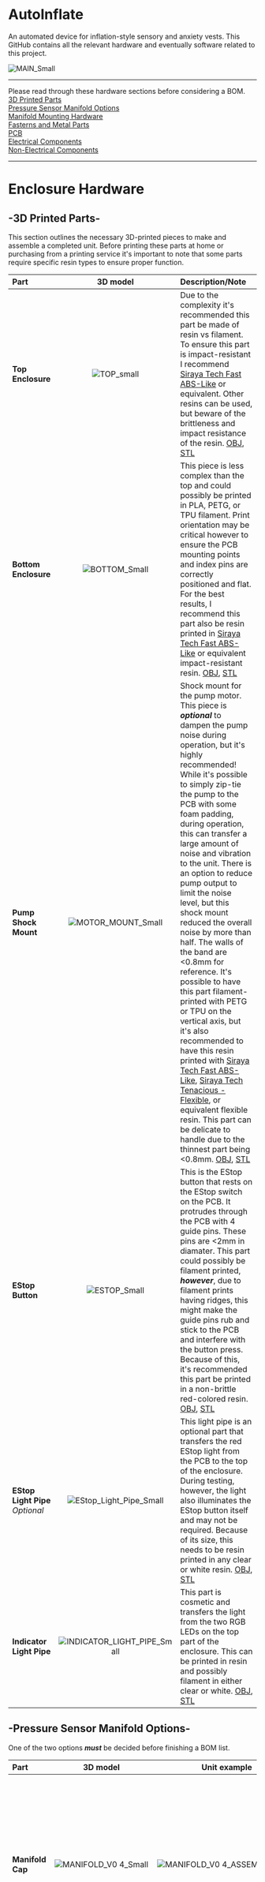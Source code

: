 # AutoInflate
An automated device for inflation-style sensory and anxiety vests. This GitHub contains all the relevant hardware and eventually software related to this project. 


![MAIN_Small](https://github.com/MagicPhase/AutoInflate/assets/104283546/65a4d1e6-a91f-4fd5-a99b-7d0dce51ac94)

---

Please read through these hardware sections before considering a BOM.<br>
[3D Printed Parts](https://github.com/MagicPhase/AutoInflate#enclosure-hardware)<br>
[Pressure Sensor Manifold Options](https://github.com/MagicPhase/AutoInflate#-pressure-sensor-manifold-options-)<br>
[Manifold Mounting Hardware](https://github.com/MagicPhase/AutoInflate#-manifold-mounting-hardware-)<br>
[Fasterns and Metal Parts](https://github.com/MagicPhase/AutoInflate#-fasterns-and-metal-parts-)<br>
[PCB](https://github.com/MagicPhase/AutoInflate#pcb)<br>
[Electrical Components](https://github.com/MagicPhase/AutoInflate#electrical-components)<br>
[Non-Electrical Components](https://github.com/MagicPhase/AutoInflate#non-electrical-components)<br>

---


# Enclosure Hardware

## -3D Printed Parts-

This section outlines the necessary 3D-printed pieces to make and assemble a completed unit. Before printing these parts at home or purchasing from a printing service it's important to note that some parts require specific resin types to ensure proper function.

| Part             | 3D model       | Description/Note  |
| :---             | :---:          | :---             |
| **Top Enclosure**    | ![TOP_small](https://github.com/MagicPhase/AutoInflate/assets/104283546/f1da597a-c376-43cc-988c-610120f8454a) | Due to the complexity it's recommended this part be made of resin vs filament. To ensure this part is impact-resistant I recommend [Siraya Tech Fast ABS-Like](https://siraya.tech/products/fast-abs-like) or equivalent. Other resins can be used, but beware of the brittleness and impact resistance of the resin. [OBJ](https://github.com/MagicPhase/AutoInflate/blob/main/3D%20FILES/OBJ/TOP.obj), [STL](https://github.com/MagicPhase/AutoInflate/blob/main/3D%20FILES/STL/TOP.stl)|
| **Bottom Enclosure**| ![BOTTOM_Small](https://github.com/MagicPhase/AutoInflate/assets/104283546/ec3b04cf-c9ef-460c-b619-cdc3b6b00fc4) | This piece is less complex than the top and could possibly be printed in PLA, PETG, or TPU filament. Print orientation may be critical however to ensure the PCB mounting points and index pins are correctly positioned and flat. For the best results, I recommend this part also be resin printed in [Siraya Tech Fast ABS-Like](https://siraya.tech/products/fast-abs-like) or equivalent impact-resistant resin. [OBJ](https://github.com/MagicPhase/AutoInflate/blob/main/3D%20FILES/OBJ/BOTTOM.obj), [STL](https://github.com/MagicPhase/AutoInflate/blob/main/3D%20FILES/STL/BOTTOM.stl)|
| **Pump Shock Mount** | ![MOTOR_MOUNT_Small](https://github.com/MagicPhase/AutoInflate/assets/104283546/b383ccc7-09ab-4c01-bda6-5436b8636461) | Shock mount for the pump motor. This piece is ***optional*** to dampen the pump noise during operation, but it's highly recommended! While it's possible to simply zip-tie the pump to the PCB with some foam padding, during operation, this can transfer a large amount of noise and vibration to the unit. There is an option to reduce pump output to limit the noise level, but this shock mount reduced the overall noise by more than half. The walls of the band are <0.8mm for reference. It's possible to have this part filament-printed with PETG or TPU on the vertical axis, but it's also recommended to have this resin printed with [Siraya Tech Fast ABS-Like](https://siraya.tech/products/fast-abs-like), [Siraya Tech Tenacious -Flexible](https://siraya.tech/products/tenacious-resin-flexible-resin), or equivalent flexible resin. This part can be delicate to handle due to the thinnest part being <0.8mm. [OBJ](https://github.com/MagicPhase/AutoInflate/blob/main/3D%20FILES/OBJ/MOTOR%20MOUNT.obj), [STL](https://github.com/MagicPhase/AutoInflate/blob/main/3D%20FILES/STL/MOTOR%20MOUNT.stl)|
| **EStop Button** | ![ESTOP_Small](https://github.com/MagicPhase/AutoInflate/assets/104283546/de68856c-0f21-4f2a-8909-5ee8ffa0c439) | This is the EStop button that rests on the EStop switch on the PCB. It protrudes through the PCB with 4 guide pins. These pins are <2mm in diamater. This part could possibly be filament printed, ***however***, due to filament prints having ridges, this might make the guide pins rub and stick to the PCB and interfere with the button press. Because of this, it's recommended this part be printed in a non-brittle red-colored resin. [OBJ](https://github.com/MagicPhase/AutoInflate/blob/main/3D%20FILES/OBJ/BUTTON.obj), [STL](https://github.com/MagicPhase/AutoInflate/blob/main/3D%20FILES/STL/BUTTON.stl)|
| **EStop Light Pipe** *Optional*| ![EStop_Light_Pipe_Small](https://github.com/MagicPhase/AutoInflate/assets/104283546/0eb6573c-6805-4a6a-8057-f39b7f6dbb7c) | This light pipe is an optional part that transfers the red EStop light from the PCB to the top of the enclosure. During testing, however, the light also illuminates the EStop button itself and may not be required. Because of its size, this needs to be resin printed in any clear or white resin. [OBJ](https://github.com/MagicPhase/AutoInflate/blob/main/3D%20FILES/OBJ/ESTOP%20LightPipe.obj), [STL](https://github.com/MagicPhase/AutoInflate/blob/main/3D%20FILES/STL/ESTOP%20LightPipe.stl)|
| **Indicator Light Pipe** | ![INDICATOR_LIGHT_PIPE_Small](https://github.com/MagicPhase/AutoInflate/assets/104283546/652ea873-5c42-4cdb-b142-00a91793a03c) | This part is cosmetic and transfers the light from the two RGB LEDs on the top part of the enclosure. This can be printed in resin and possibly filament in either clear or white. [OBJ](https://github.com/MagicPhase/AutoInflate/blob/main/3D%20FILES/OBJ/LIGHT%20PIPE.obj), [STL](https://github.com/MagicPhase/AutoInflate/blob/main/3D%20FILES/STL/LIGHT%20PIPE.stl)|


## -Pressure Sensor Manifold Options-

One of the two options ***must*** be decided before finishing a BOM list.

| Part             | 3D model       | Unit example | Description/Note  |
| :---             | :---:          | :---:        | :---              |
| **Manifold Cap** |![MANIFOLD_V0 4_Small](https://github.com/MagicPhase/AutoInflate/assets/104283546/f9f95ea1-2fd5-4d0a-b8c6-5757df42e120)|![MANIFOLD_V0 4_ASSEMBLE_Small](https://github.com/MagicPhase/AutoInflate/assets/104283546/b413e2d8-b140-45f0-bf00-3f64f117314f)|This manifold is required for the [MS583702BA01](https://www.digikey.com/en/products/detail/te-connectivity-measurement-specialties/MS583702BA01-50/6221400) sensor. It's intended to cover the SMD sensor itself and sealed to the PCB with an O-Ring and M2 screws and nuts. It connects the pump, solenoid, and port, and requires a quality resin print to ensure an air-tight seal around the O-Ring and PCB. I recommend [Siraya Tech Fast ABS-Like](https://siraya.tech/products/fast-abs-like) or equivalent. Current version is V0.5. [OBJ](https://github.com/MagicPhase/AutoInflate/blob/main/3D%20FILES/OBJ/Air%20Manifold%20V0.5.obj), [STL](https://github.com/MagicPhase/AutoInflate/blob/main/3D%20FILES/STL/Air%20Manifold%20V0.5.stl)|
| **Manifold 4-Way** | ![MANIFOLD_4_WAY_Small](https://github.com/MagicPhase/AutoInflate/assets/104283546/484898ce-6ed4-4527-8fa8-7a428d7e92e0) | ![MANIFOLD_4_WAY_ASSEMBLE_Small](https://github.com/MagicPhase/AutoInflate/assets/104283546/238ff739-f243-43c3-a7cd-1490cadaa3b3) | This manifold is required for the MPS20N0040D/HX710B pressure sensor assembly. This is a cheaper alternative and can be found on Amazon for a few dollars. This manifold is a 4-way that connects the pump, solenoid, sensor, and port and requires a quality resin print is ensure an air-tight seal around the ports. I recommened [Siraya Tech Fast ABS-Like](https://siraya.tech/products/fast-abs-like) or equivalent.  It is secured with M2 screws. Current version is V0.2. [OBJ](https://github.com/MagicPhase/AutoInflate/blob/main/3D%20FILES/OBJ/Air%20Manifold%20V0.2.obj), [STL](https://github.com/MagicPhase/AutoInflate/blob/main/3D%20FILES/STL/Air%20Manifold%20V0.2.stl) |
<br>
<br>

### -Manifold Mounting Hardware-
Use the specific mounting hardware for the manifold you choose. 

| Part             | PICTURE       | Description/Note  |
| :---             | :---:          | :---             |
| -Option 1- | ![Manifold_V0 4_example](https://github.com/MagicPhase/AutoInflate/assets/104283546/2a7fc812-c17a-42ac-9ba4-137f84a71f63) | Manifold Cap option. [OBJ](https://github.com/MagicPhase/AutoInflate/blob/main/3D%20FILES/OBJ/Air%20Manifold%20V0.5.obj), [STL](https://github.com/MagicPhase/AutoInflate/blob/main/3D%20FILES/STL/Air%20Manifold%20V0.5.stl)|
| M2-0.4 x 12mm (2) | ![M2-0 4 12mm](https://github.com/MagicPhase/AutoInflate/assets/104283546/f8c1e0de-5a4b-4cc7-a038-dd82ce11b413) | Two 12mm screws. |
| M2 nut (2)        | ![M2 nut](https://github.com/MagicPhase/AutoInflate/assets/104283546/9619b261-d3ff-42e5-84e2-6e4420bcda9c) | Two M2 nuts.|
| O-ring (1)  | ![O-Ring](https://github.com/MagicPhase/AutoInflate/assets/104283546/fd6179c5-c828-4c0a-bf85-042a747fd8f2) | One O-ring to seal against the PCB. This part needs to be 9mm(OD) x 5mm(ID) x 2mm. Note that 4.8mm(ID) O-rings will also work.|
|-|-|-|
| -Option 2-| ![Manifold_V0 2_example](https://github.com/MagicPhase/AutoInflate/assets/104283546/04f5955a-7ff2-4f55-bc45-49022a37b31f) | 4-way manifold option. [OBJ](https://github.com/MagicPhase/AutoInflate/blob/main/3D%20FILES/OBJ/Air%20Manifold%20V0.2.obj), [STL](https://github.com/MagicPhase/AutoInflate/blob/main/3D%20FILES/STL/Air%20Manifold%20V0.2.stl)|
| M2-0.4 x 4mm (2) | ![M2-0 4 4mm](https://github.com/MagicPhase/AutoInflate/assets/104283546/ac8e277d-f9f1-4083-a293-973c60f51946) | Two screws are needed to secure the manifold to the PCB.|


## -Fasterns and Metal Parts-
List of fasting hardware required for the enclosure and manifold options.

| Part             | PICTURE       | Description/Note  |
| :---             | :---:          | :---             |
| M3-0.5 x 8mm (1)   | ![M3-0 5 8mm](https://github.com/MagicPhase/AutoInflate/assets/104283546/9ec25096-e2d5-4612-aedf-9edddbc4f25f) | One 8mm screw is required on the back side of the enclosure. |
| M3-0.5 x 12mm (4) | ![M3-0 5 12mm](https://github.com/MagicPhase/AutoInflate/assets/104283546/b7434ac2-69cb-4da4-9904-122c83b4fa50) | Four 12mm screws are required on the front side of the enclosure. |
| M2-0.4 x 4mm (4)<br> M2 washer (4) |![M2 nut](https://github.com/MagicPhase/AutoInflate/assets/104283546/107511ed-3c46-4214-99b3-343f208bb923) ![M2 washer](https://github.com/MagicPhase/AutoInflate/assets/104283546/ecf58bc1-0e85-4aaf-bc97-3dca590a8f39)| These are the mounting screws and washer for the motor mount. |
| M3 x 3 x 5mm (5) Heat Set Inserts | ![INSERTS](https://github.com/MagicPhase/AutoInflate/assets/104283546/d31dd0c6-a0e1-47ce-b0c6-e70451653ecb) ![INSERT_example](https://github.com/MagicPhase/AutoInflate/assets/104283546/422d8619-3a82-48b4-a521-5d309e3d8ccc) | The bottom enclosure is notched for standard M3 x 3mm thick x 5mm round heat set inserts for 3D printing. The resin doesn't work well with heat inserts so I notched the mounting points so they can be secured with epoxy or SA glue. | 
| 2mm x 22mm (2) Stainless Steal Pins |  ![pin](https://github.com/MagicPhase/AutoInflate/assets/104283546/6bc31e0a-819d-4b32-8f6f-acaa7fb78a43) | Two stainless steal strap pins for the top enclosure. These are optional in case you want to use 15mm straps. The pins should be between 22-25mm in length. [Amazon](https://www.amazon.com/dp/B07M63LPFD?ref=ppx_yo2ov_dt_b_product_details&th=1)|

<br>
<br>


# PCB
Main and Display PCBs. Follow the included link for all current PCB files. [PCB FILES](https://github.com/MagicPhase/AutoInflate/tree/main/PCB)
| Part             | 3D model       | Description/Note  |
| :---             | :---:          | :---             |
| **PCB** | ![PCB_Small](https://github.com/MagicPhase/AutoInflate/assets/104283546/d27e5f5a-12c1-4c1c-afe0-6579e63293ef) | The provided gerber files contain both the MAIN and DISPLAY PCBs. This PCB is made as one piece and separated during assembly. Current version is V0.3. [PCB FILES](https://github.com/MagicPhase/AutoInflate/tree/main/PCB), [Schematic](https://github.com/MagicPhase/AutoInflate/blob/main/PCB/AutoInflate_V0.3_Shematic.png)|

# Electrical Components 
Internal Electrical components.
| Part             | 3D model       | Description/Note  |
| :---             | :---:          | :---             |
| Air Pump| ![Screenshot 2023-08-29 025552](https://github.com/MagicPhase/AutoInflate/assets/104283546/43ace646-b905-4654-8e0b-10e303b2befa) | Commonly called a "370 Pump" or "Mitsumi R-14 A213" is a 6V rated micro air pump. <br> Picture is from an eBay listing. [eBay](https://www.ebay.com/itm/191898244021) |
| Solenoid Valve Normally Open<br>PND-05A-06 or equivilent | ![Screenshot 2023-08-29 030431](https://github.com/MagicPhase/AutoInflate/assets/104283546/e5938856-f6de-4264-a35b-45d73f8a2967) | Common 5-6V rated N/O solenoid valve. It's very important to use an N/O (Normally Open) valve to ensure safe operation. There are mounting holes on the PCB for a genuine PND-05A-06, but an equivalent can be used with zip-ties. This part should measure approximately 20mm x 15mm x 13mm and have a port with 3-4mm(OD). Sub-miniature 3V valves are NOT suitable! Picture is from an eBay listing. [eBay](https://www.ebay.com/itm/262483459557) Also listed as TDS-V05B 6V.|
| SSD1306 OLED 128 x 64| ![Screenshot 2023-08-29 031603](https://github.com/MagicPhase/AutoInflate/assets/104283546/55fa3193-4ed8-4bba-83d8-1df22b331a4d) | Common 0.96" SSD1306 OLED screen. The Display PCB can configured for either V/G/SCL/SDA or G/V/SCL/SDA depending on which model you get. Picture from [electronicwings.com](https://www.electronicwings.com/sensors-modules/ssd1306-oled-display). |
| 12pin 0.5mm x 100mm flex ribbon cable | ![Flex Ribbon](https://github.com/MagicPhase/AutoInflate/assets/104283546/6a4a645d-6d9b-4e48-ab68-c3a1fd3003c3) | Standard 12pin 0.5mm pitch x 100mm length flex ribbon cable. These are common and can be ordered from Amazon as a "Cable Replacement for PS4" or other controllers. This cable is the link between the main and display PCBs. Picture from [Amazon](https://www.amazon.com/gp/product/B08MVZW6QC/ref=ppx_yo_dt_b_search_asin_title?ie=UTF8&psc=1).|
| 18650 (2) and<br> 2 cell PCB mount holder|![BATTERY](https://github.com/MagicPhase/AutoInflate/assets/104283546/0d8556ed-b0a6-4d9c-9680-d45559f9f1fc)|Two standard 18650 batteries and a 2 cell PCB mount battery holder. [Amazon](https://www.amazon.com/Battery-Storage-Plastic-Parallel-Projects/dp/B0B1JJZ363/ref=sr_1_3?crid=3AY9UWBKUSLFS&keywords=18650%2B2%2Bcell%2Bholder&qid=1693306644&sprefix=18650%2B2%2Bcell%2Bholde%2Caps%2C145&sr=8-3&th=1) |


# Non-Electrical Components 
Internal and external components.
| Part             | 3D model       | Description/Note  |
| :---             | :---:          | :---             |
| Encoder Knob |  ![Knob](https://github.com/MagicPhase/AutoInflate/assets/104283546/485e20a5-9f2b-4d65-b993-c4b63e51280d) | Standard 1/4"(6mm) shaft knob. The knobs I chose are 17mm(d) x 16mm(h) knurled aluminum. The enclosure space allows for approximately 17mm in diameter. These are the specific ones I used. [Amazon](https://www.amazon.com/dp/B07TXYBB7Z?psc=1&ref=ppx_yo2ov_dt_b_product_details) |
|Silicon Tubing| ![Tubing](https://github.com/MagicPhase/AutoInflate/assets/104283546/37cace1d-8367-45c0-a4da-795b046fdf4e)| *Two different sizes are needed.* For the best fit on the pump and port air lines, use 1/8"(3mm)ID tubing. 1/4"(6mm)OD is recommended but thinner can be used if you take precautions to not kink the lines around corners. For the solenoid valve, a smaller tubing of 2mm(ID) x 4mm(OD) fits best. Both manifolds are sized to fit the different sizes. Picture from [Amazon](https://www.amazon.com/gp/product/B07V5T31MF/ref=ppx_yo_dt_b_search_asin_title?ie=UTF8&th=1)|










